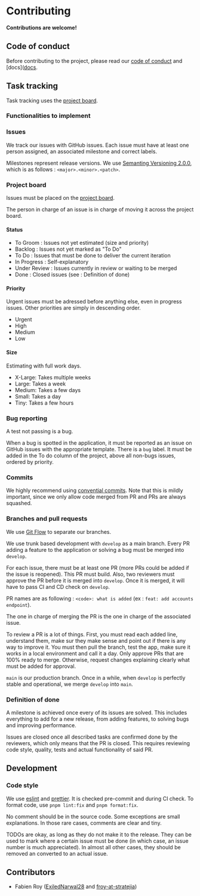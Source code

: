 # Contributing

**Contributions are welcome!**

## Code of conduct

Before contributing to the project, please read our [code of conduct](CODE_OF_CONDUCT.md) and
[docs]([docs](./docs/README.md).

## Task tracking

Task tracking uses the [project board](https://github.com/orgs/treeview-app/projects/1/views/1).

### Functionalities to implement

### Issues

We track our issues with GitHub issues. Each issue must have at least one person assigned, an associated milestone and
correct labels.

Milestones represent release versions. We use [Semanting Versioning 2.0.0](https://semver.org/), which is as follows :
`<major>.<minor>.<patch>`.

### Project board

Issues must be placed on the [project board](https://github.com/orgs/Stratejia/projects/3/views/1).

The person in charge of an issue is in charge of moving it across the project board.

#### Status

- To Groom : Issues not yet estimated (size and priority)
- Backlog : Issues not yet marked as "To Do"
- To Do : Issues that must be done to deliver the current iteration
- In Progress : Self-explanatory
- Under Review : Issues currently in review or waiting to be merged
- Done : Closed issues (see : Definition of done)

#### Priority

Urgent issues must be adressed before anything else, even in progress issues. Other priorities are simply in descending
order.

- Urgent
- High
- Medium
- Low

#### Size

Estimating with full work days.

- X-Large: Takes multiple weeks
- Large: Takes a week
- Medium: Takes a few days
- Small: Takes a day
- Tiny: Takes a few hours

### Bug reporting

A test not passing is a bug.

When a bug is spotted in the application, it must be reported as an issue on GitHub issues with the appropriate
template. There is a `bug` label. It must be added in the To do column of the project, above all non-bugs issues,
ordered by priority.

### Commits

We highly recommend using [convential commits](https://www.conventionalcommits.org/en/v1.0.0). Note that this is mildly
important, since we only allow code merged from PR and PRs are always squashed.

### Branches and pull requests

We use [Git Flow](https://nvie.com/posts/a-successful-git-branching-model/) to separate our branches.

We use trunk based development with `develop` as a main branch. Every PR adding a feature to the application or solving
a bug must be merged into `develop`.

For each issue, there must be at least one PR (more PRs could be added if the issue is reopened). This PR must build.
Also, two reviewers must approve the PR before it is merged into `develop`. Once it is merged, it will have to pass CI
and CD check on `develop`.

PR names are as following : `<code>: what is added` (ex : `feat: add accounts endpoint`).

The one in charge of merging the PR is the one in charge of the associated issue.

To review a PR is a lot of things. First, you must read each added line, understand them, make sur they make sense and
point out if there is any way to improve it. You must then pull the branch, test the app, make sure it works in a local
environment and call it a day. Only approve PRs that are 100% ready to merge. Otherwise, request changes explaining
clearly what must be added for approval.

`main` is our production branch. Once in a while, when `develop` is perfectly stable and operational, we merge `develop`
into `main`.

### Definition of done

A milestone is achieved once every of its issues are solved. This includes everything to add for a new release, from
adding features, to solving bugs and improving performance.

Issues are closed once all described tasks are confirmed done by the reviewers, which only means that the PR is closed.
This requires reviewing code style, quality, tests and actual functionality of said PR.

## Development

### Code style

We use [eslint](https://eslint.org) and [prettier](https://prettier.io). It is checked pre-commit and during CI check.
To format code, use `pnpm lint:fix` and `pnpm format:fix`.

No comment should be in the source code. Some exceptions are small explanations. In those rare cases, comments are clear
and tiny.

TODOs are okay, as long as they do not make it to the release. They can be used to mark where a certain issue must be
done (in which case, an issue number is much appreciated). In almost all other cases, they should be removed an
converted to an actual issue.

## Contributors

- Fabien Roy ([ExiledNarwal28](https://github.com/ExiledNarwal28) and
  [froy-at-stratejia](https://github.com/froy-at-stratejia))
